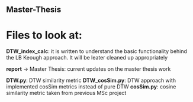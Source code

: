 ## Master-Thesis
# Files to look at:
  **DTW_index_calc**: it is written to understand the basic functionality behind the LB Keough approach. It will be leater cleaned up appropriately  
  
  **report** -> Master Thesis: current updates on the master thesis work
  
  **DTW.py**: DTW similarity metric 
  **DTW_cosSim.py**: DTW approach with implemented cosSim metrics instead of pure DTW
  **cosSim.py**: cosine similarity metric taken from previous MSc project
  
